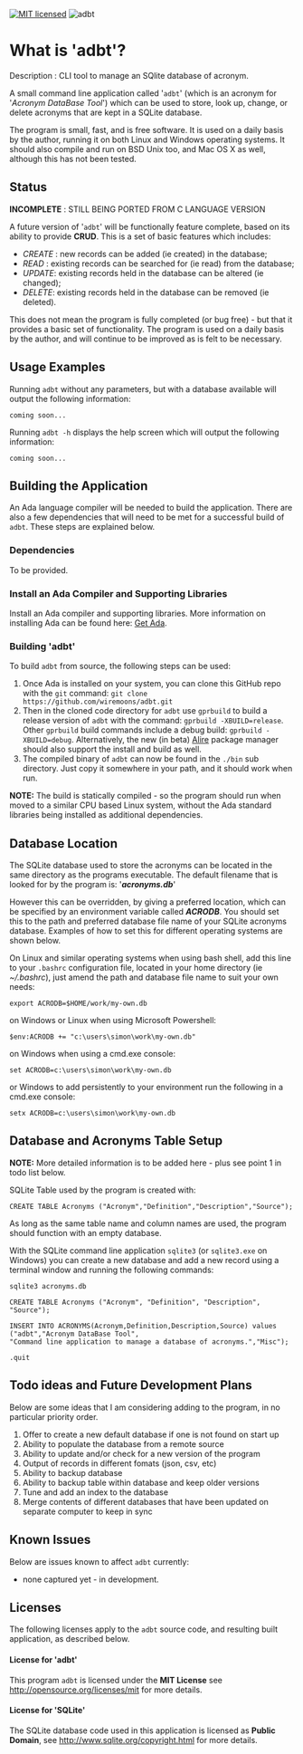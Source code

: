 [![MIT licensed](https://img.shields.io/badge/license-MIT-blue.svg)](https://raw.githubusercontent.com/hyperium/hyper/master/LICENSE) ![adbt](https://github.com/wiremoons/adbt/workflows/adbt/badge.svg?branch=main) 

# What is 'adbt'?

Description : CLI tool to manage an SQlite database of acronym.   

A small command line application called '`adbt`' (which is an acronym for
'*Acronym DataBase Tool*') which can be used to store, look up, change, or
delete acronyms that are kept in a SQLite database.

The program is small, fast, and is free software. It is used on a daily basis by
the author, running it on both Linux and Windows operating systems. It should
also compile and run on BSD Unix too, and Mac OS X as well, although this has
not been tested.


## Status

**INCOMPLETE** : STILL BEING PORTED FROM C LANGUAGE VERSION

A future version of '`adbt`' will be functionally feature complete, based on its
ability to provide **CRUD**. This is a set of basic features which includes:

 - *CREATE* : new records can be added (ie created) in the database;
 - *READ* : existing records can be searched for (ie read) from the database;
 - *UPDATE*: existing records held in the database can be altered (ie changed);
 - *DELETE*: existing records held in the database can be removed (ie deleted).

This does not mean the program is fully completed (or bug free) - but that it
provides a basic set of functionality. The program is used on a daily basis by
the author, and will continue to be improved as is felt to be necessary.


## Usage Examples

Running `adbt` without any parameters, but with a database available will
output the following information:

```
coming soon...
```

Running `adbt -h` displays the help screen which will output the following
information:

```
coming soon...
```

## Building the Application

An Ada language compiler will be needed to build the application. There are also a
few dependencies that will need to be met for a successful build of `adbt`.
These steps are explained below.

### Dependencies

To be provided.


### Install an Ada Compiler and Supporting Libraries

Install an Ada compiler and supporting libraries. More information on installing 
Ada can be found here: [Get Ada](http://www.getadanow.com/).


### Building 'adbt'

To build `adbt` from source, the following steps can be used:

1. Once Ada is installed on your system, you can clone this GitHub repo with 
the `git` command: `git clone https://github.com/wiremoons/adbt.git`
2. Then in the cloned code directory for `adbt` use `gprbuild` to build a 
release version of `adbt` with the command: `gprbuild -XBUILD=release`. 
Other `gprbuild` build commands include a debug build: `gprbuild -XBUILD=debug`. 
Alternatively, the new (in beta) [Alire](https://alire.ada.dev/) package manager 
should also support the install and build as well.
3. The compiled binary of `adbt` can now be found in the `./bin` sub 
directory. Just copy it somewhere in your path, and it should work when run.

**NOTE:** The build is statically compiled - so the program should run when moved 
to a similar CPU based Linux system, without the Ada standard libraries being 
installed as additional dependencies.

## Database Location

The SQLite database used to store the acronyms can be located in the same
directory as the programs executable. The default filename that is looked for
by the program is: '***acronyms.db***'

However this can be overridden, by giving a preferred location, which can be
specified by an environment variable called ***ACRODB***. You should set this
to the path and preferred database file name of your SQLite acronyms database.
Examples of how to set this for different operating systems are shown below.

On Linux and similar operating systems when using bash shell, add this line to
your `.bashrc` configuration file, located in your home directory (ie
*~/.bashrc*), just amend the path and database file name to suit your own needs:

```
export ACRODB=$HOME/work/my-own.db
```

on Windows or Linux when using Microsoft Powershell:

```
$env:ACRODB += "c:\users\simon\work\my-own.db"
```

on Windows when using a cmd.exe console:

```
set ACRODB=c:\users\simon\work\my-own.db
```

or Windows to add persistently to your environment run the following in a
cmd.exe console:

```
setx ACRODB=c:\users\simon\work\my-own.db
```

## Database and Acronyms Table Setup

**NOTE:** More detailed information is to be added here - plus see point 1 in
todo list below.

SQLite Table used by the program is created with:

```
CREATE TABLE Acronyms ("Acronym","Definition","Description","Source");
```
As long as the same table name and column names are used, the program should
function with an empty database.

With the SQLite command line application `sqlite3` (or `sqlite3.exe` on
Windows) you can create a new database and add a new record using a terminal
window and running the following commands:

```
sqlite3 acronyms.db

CREATE TABLE Acronyms ("Acronym", "Definition", "Description", "Source");

INSERT INTO ACRONYMS(Acronym,Definition,Description,Source) values 
("adbt","Acronym DataBase Tool",
"Command line application to manage a database of acronyms.","Misc");

.quit
```


## Todo ideas and Future Development Plans

Below are some ideas that I am considering adding to the program, in no
particular priority order.

1. Offer to create a new default database if one is not found on start up
2. Ability to populate the database from a remote source
3. Ability to update and/or check for a new version of the program
4. Output of records in different fomats (json, csv, etc)
5. Ability to backup database
6. Ability to backup table within database and keep older versions
7. Tune and add an index to the database
8. Merge contents of different databases that have been updated on separate computer to keep in sync


## Known Issues

Below are issues known to affect `adbt` currently:

- none captured yet - in development.


## Licenses

The following licenses apply to the `adbt` source code, and resulting built
application, as described below.

#### License for 'adbt'

This program `adbt` is licensed under the **MIT License** see
http://opensource.org/licenses/mit for more details.

#### License for 'SQLite'

The SQLite database code used in this application is licensed as **Public
Domain**, see http://www.sqlite.org/copyright.html for more details.

